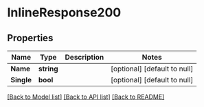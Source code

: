 # InlineResponse200

## Properties
Name | Type | Description | Notes
------------ | ------------- | ------------- | -------------
**Name** | **string** |  | [optional] [default to null]
**Single** | **bool** |  | [optional] [default to null]

[[Back to Model list]](../README.md#documentation-for-models) [[Back to API list]](../README.md#documentation-for-api-endpoints) [[Back to README]](../README.md)


